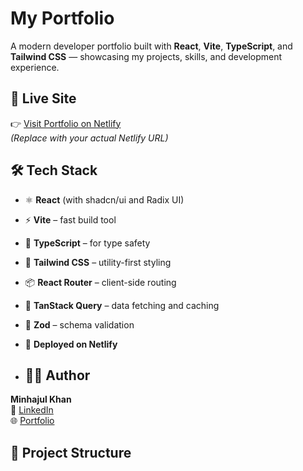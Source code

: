 # My Portfolio

A modern developer portfolio built with **React**, **Vite**, **TypeScript**, and **Tailwind CSS** — showcasing my projects, skills, and development experience.

## 🚀 Live Site

👉 [Visit Portfolio on Netlify](https://your-site-name.netlify.app)  
_(Replace with your actual Netlify URL)_

## 🛠️ Tech Stack

- ⚛️ **React** (with shadcn/ui and Radix UI)
- ⚡ **Vite** – fast build tool
- 🧠 **TypeScript** – for type safety
- 🎨 **Tailwind CSS** – utility-first styling
- 📦 **React Router** – client-side routing
- 🔄 **TanStack Query** – data fetching and caching
- 🧪 **Zod** – schema validation
- 🚀 **Deployed on Netlify**

- ## 👨‍💻 Author

**Minhajul Khan**  
💼 [LinkedIn](https://www.linkedin.com/in/minhajul-khan-09130933b/)  
🌐 [Portfolio](https://688fca0c50d8eba674ce26d4--minhajul-portfolio202502.netlify.app/)

## 📁 Project Structure

